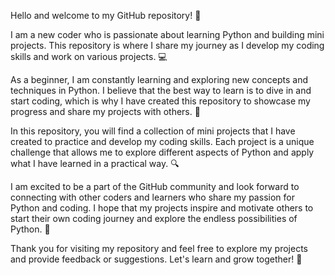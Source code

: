 Hello and welcome to my GitHub repository! 🎉

I am a new coder who is passionate about learning Python and building mini projects. This repository is where I share my journey as I develop my coding skills and work on various projects. 💻

As a beginner, I am constantly learning and exploring new concepts and techniques in Python. I believe that the best way to learn is to dive in and start coding, which is why I have created this repository to showcase my progress and share my projects with others. 🚀

In this repository, you will find a collection of mini projects that I have created to practice and develop my coding skills. Each project is a unique challenge that allows me to explore different aspects of Python and apply what I have learned in a practical way. 🔍

I am excited to be a part of the GitHub community and look forward to connecting with other coders and learners who share my passion for Python and coding. I hope that my projects inspire and motivate others to start their own coding journey and explore the endless possibilities of Python. 💪

Thank you for visiting my repository and feel free to explore my projects and provide feedback or suggestions. Let's learn and grow together! 🌱

